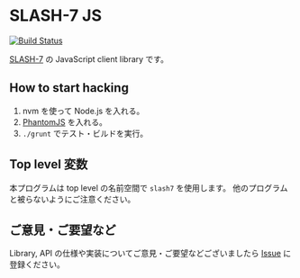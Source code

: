 # SLASH-7 JS

[![Build Status](https://travis-ci.org/pLucky-Inc/slash7-js.png)](https://travis-ci.org/pLucky-Inc/slash7-js)

[SLASH-7](http://www.slash-7.com) の JavaScript client library です。

## How to start hacking

1. nvm を使って Node.js を入れる。
2. [PhantomJS](http://phantomjs.org/download.html) を入れる。
3. `./grunt` でテスト・ビルドを実行。

## Top level 変数

本プログラムは top level の名前空間で `slash7` を使用します。
他のプログラムと被らないようにご注意ください。

## ご意見・ご要望など

Library, API の仕様や実装についてご意見・ご要望などございましたら
[Issue](https://github.com/pLucky-Inc/slash7-js/issues)
に登録ください。
